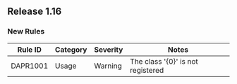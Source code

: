 ﻿## Release 1.16

### New Rules

Rule ID | Category | Severity | Notes
--------|----------|----------|--------------------
DAPR1001| Usage    | Warning    | The class '{0}' is not registered
